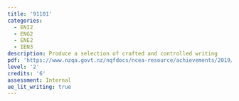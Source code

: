 ```yaml
---
title: '91101'
categories:
  - ENI2
  - ENG2
  - ENE2
  - IEN3
description: Produce a selection of crafted and controlled writing
pdf: 'https://www.nzqa.govt.nz/nqfdocs/ncea-resource/achievements/2019/as91101.pdf'
level: '2'
credits: '6'
assessment: Internal
ue_lit_writing: true
---
```


